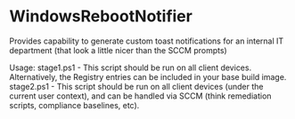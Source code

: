 # WindowsRebootNotifier

Provides capability to generate custom toast notifications for an internal IT department (that look a little nicer than the SCCM prompts)

Usage:
stage1.ps1 - This script should be run on all client devices. Alternatively, the Registry entries can be included in your base build image.
stage2.ps1 - This script should be run on all client devices (under the current user context), and can be handled via SCCM (think remediation scripts, compliance baselines, etc).
